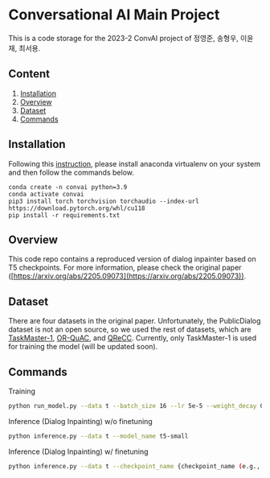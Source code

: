 # Conversational AI Main Project

This is a code storage for the 2023-2 ConvAI project of 정영준, 송형우, 이윤재, 최서용. 

## Content

1. [Installation](#installation)
2. [Overview](#Overview)
3. [Dataset](#Dataset)
4. [Commands](#Commands)
   
## Installation
Following this [instruction](https://docs.anaconda.com/free/anaconda/install/index.html), please install anaconda virtualenv on your system and then follow the commands below.
```
conda create -n convai python=3.9
conda activate convai
pip3 install torch torchvision torchaudio --index-url https://download.pytorch.org/whl/cu118
pip install -r requirements.txt
```

## Overview
This code repo contains a reproduced version of dialog inpainter based on T5 checkpoints. For more information, please check the original paper ([https://arxiv.org/abs/2205.09073](https://arxiv.org/abs/2205.09073)).

## Dataset
There are four datasets in the original paper. Unfortunately, the PublicDialog dataset is not an open source, so we used the rest of datasets, which are [TaskMaster-1](https://huggingface.co/datasets/taskmaster1), [OR-QuAC](https://github.com/prdwb/orconvqa-release), and [QReCC](https://huggingface.co/datasets/voidful/qrecc). Currently, only TaskMaster-1 is used for training the model (will be updated soon).

## Commands
Training
```sh
python run_model.py --data t --batch_size 16 --lr 5e-5 --weight_decay 0.01 --model_name t5-small --epochs 100
```
Inference (Dialog Inpainting) w/o finetuning
```sh
python inference.py --data t --model_name t5-small
```
Inference (Dialog Inpainting) w/ finetuning
```sh
python inference.py --data t --checkpoint_name {checkpoint_name (e.g., epoch-18.pt} --model_name t5-small
```
